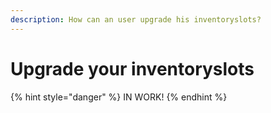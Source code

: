 ```yaml
---
description: How can an user upgrade his inventoryslots?
---
```


# Upgrade your inventoryslots

{% hint style="danger" %}
IN WORK!
{% endhint %}

